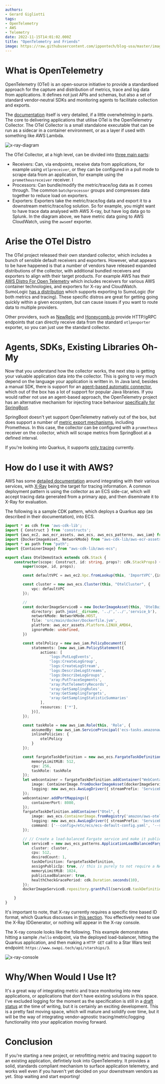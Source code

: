```yaml
---
authors:
- Gerard Gigliotti
tags:
- OpenTelemetry
- AWS
- Telemetry
date: 2022-11-15T14:01:02.000Z
title: "OpenTelemetry and Friends"
image: https://raw.githubusercontent.com/ippontech/blog-usa/master/images/2022/11/opentelemetry_octopus_crowd.png
---
```

# What is OpenTelemetry
OpenTelemetry (OTel) is an open-source initiative to provide a standardised approach for the capture and distribution of metrics, trace and log data from applications. It defines not just APIs and schemas, but also a set of standard vendor-neutral SDKs and monitoring agents to facilitate collection and exports.

The [documentation](https://opentelemetry.io/docs/) itself is very detailed, if a little overwhelming in parts. The core to delivering applications that utilise OTel is the OpenTelemetry Collector. The OTel Collector is a small standalone executable that can be run as a sidecar in a container environment, or as a layer if used with something like AWS Lambda.

![x-ray-diagram](https://raw.githubusercontent.com/ippontech/blog-usa/master/images/2022/11/opentelemetry_collector_diagram.png)

The OTel Collector, at a high level, can be divided into [three main parts](https://opentelemetry.io/docs/collector/configuration/):
- Receivers: Can, via endpoints, receive data from applications, for example using `otlpreceiver`, or they can be configured in a pull mode to scrape data from an application, for example using the `prometheusreceiver` receiver. I
- Processors: Can bundle/modify the metric/trace/log data as it comes through. The common `batchprocessor` groups and compresses data together to reduce load on exporters.
- Exporters: Exporters take the metric/trace/log data and export it to a downstream metric/trace/log solution. So for example, you might want to have trace data analysed with
AWS X-ray, but have log data go to Splunk. In the diagram above, we have metric data going to AWS CloudWatch, using the `awsemf` exporter.

# Arise the OTel Distro
The OTel project released their own standard collector, which includes a bunch of sensible default receivers and exporters. However, what appears to be have happened is that a number of vendors have released expanded distributions of the collector, with additional bundled receivers and exporters to align with their target products. For example AWS has their [AWS Distro For Open Telemetry](https://github.com/aws-observability/aws-otel-collector) which includes receivers for various AWS container technologies, and exporters for X-ray and CloudWatch. SumoLogic [has a distribution](https://github.com/SumoLogic/sumologic-otel-collector) which supports exporting to SumoLogic (for both metrics and tracing). These specific distros are great for getting going quickly within a given ecosystem, but can cause issues if you want to route data to multiple providers.

Other providers, such as [NewRelic](https://docs.newrelic.com/docs/more-integrations/open-source-telemetry-integrations/opentelemetry/opentelemetry-setup) and [Honeycomb.io](https://docs.honeycomb.io/getting-data-in/opentelemetry-overview/#using-the-honeycomb-opentelemetry-endpoint) provide HTTP/gRPC endpoints that can directly receive data from the standard `otlpexporter` exporter, so you can just use the standard collector.

# Agents, SDKs, Existing Libraries Oh-My
Now that you understand how the collector works, the next step is getting your valuable application data into the collector. This is going to very much depend on the language your application is written in. In Java land, besides a manual SDK, there is support for an [agent-based automatic connector](https://opentelemetry.io/docs/instrumentation/java/automatic/), which out of the box has a lot of support for popular Java libraries. If you would rather not use an agent-based approach, the OpenTelemetry project has an alternative mechanism for injecting trace behaviour [specifically for SpringBoot](https://github.com/open-telemetry/opentelemetry-java-instrumentation/blob/f1774cabe2153b7b118d3be664f0fa757b5e43d1/instrumentation/spring/spring-boot-autoconfigure/README.md).

SpringBoot doesn't yet support OpenTelemetry natively out of the box, but does support a number of [metric export mechanisms](https://docs.spring.io/spring-boot/docs/current/reference/html/actuator.html#actuator.metrics), including Prometheus. In this case, the collector can be configured with a `prometheus` receiver on the collector, which will scrape metrics from SpringBoot at a defined interval.

If you're looking into Quarkus, it supports [only tracing](https://quarkus.io/guides/opentelemetry) currently.

# How do I use it with AWS?
AWS has some [detailed documentation](https://aws-otel.github.io/docs/introduction) around integrating with their various services, with [X-Ray](https://aws-otel.github.io/docs/components/x-ray-receiver) being the target for tracing information. A common deployment pattern is using the collector as an ECS side-car, which will accept tracing data generated from a primary app, and then diseminate it to X-Ray for evaluation.

The following is a sample CDK pattern, which deploys a Quarkus app (as described in their documentation), into ECS.

```typescript
import * as cdk from 'aws-cdk-lib';
import { Construct } from 'constructs';
import {aws_ec2, aws_ecr_assets, aws_ecs, aws_ecs_patterns, aws_iam} from "aws-cdk-lib";
import {DockerImageAsset, NetworkMode} from "aws-cdk-lib/aws-ecr-assets";
import * as path from "path";
import {ContainerImage} from "aws-cdk-lib/aws-ecs";

export class OtelDemoStack extends cdk.Stack {
    constructor(scope: Construct, id: string, props?: cdk.StackProps) {
        super(scope, id, props);

        const defaultVPC = aws_ec2.Vpc.fromLookup(this, 'ImportVPC',{isDefault: true});

        const cluster = new aws_ecs.Cluster(this, "OtelCluster", {
            vpc: defaultVPC
        });

        //
        const dockerImageServiceB = new DockerImageAsset(this, 'OtelBuildServiceB', {
            directory: path.join(__dirname, '../','../','service_b'),
            networkMode: NetworkMode.HOST,
            file: 'src/main/docker/Dockerfile.jvm',
            platform: aws_ecr_assets.Platform.LINUX_AMD64,
            ignoreMode: undefined,
        })

        const otelPolicy = new aws_iam.PolicyDocument({
            statements: [new aws_iam.PolicyStatement({
                actions: [
                    'logs:PutLogEvents',
                    'logs:CreateLogGroup',
                    'logs:CreateLogStream',
                    'logs:DescribeLogStreams',
                    'logs:DescribeLogGroups',
                    'xray:PutTraceSegments',
                    'xray:PutTelemetryRecords',
                    'xray:GetSamplingRules',
                    'xray:GetSamplingTargets',
                    'xray:GetSamplingStatisticSummaries'
                ],
                resources: ['*'],
            })],
        });

        const taskRole = new aws_iam.Role(this, 'Role', {
            assumedBy: new aws_iam.ServicePrincipal('ecs-tasks.amazonaws.com'),
            inlinePolicies: {
                otelPolicy
            }
        });

        const fargateTaskDefinition = new aws_ecs.FargateTaskDefinition(this, 'TaskDef', {
            memoryLimitMiB: 512,
            cpu: 256,
            taskRole: taskRole
        });
        let webcontainer = fargateTaskDefinition.addContainer("WebContainer", {
            image: ContainerImage.fromDockerImageAsset(dockerImageServiceB),
            logging: new aws_ecs.AwsLogDriver({ streamPrefix: 'ServiceB', mode: aws_ecs.AwsLogDriverMode.NON_BLOCKING })
        });
        webcontainer.addPortMappings({
            containerPort: 8080,
        });
        fargateTaskDefinition.addContainer("Otel", {
            image: aws_ecs.ContainerImage.fromRegistry('amazon/aws-otel-collector:latest'),
            logging: new aws_ecs.AwsLogDriver({ streamPrefix: 'ServiceBOtel', mode: aws_ecs.AwsLogDriverMode.NON_BLOCKING }),
            command: ['--config=/etc/ecs/ecs-default-config.yaml', '--set=service.telemetry.logs.level=DEBUG']
        });

        // // Create a load-balanced Fargate service and make it public
        let serviceB = new aws_ecs_patterns.ApplicationLoadBalancedFargateService(this, "SampleOtelService", {
            cluster: cluster,
            cpu: 512,
            desiredCount: 1,
            taskDefinition: fargateTaskDefinition,
            assignPublicIp: true, // this is purely to not require a NAT option.
            memoryLimitMiB: 1024,
            publicLoadBalancer: true,
            healthCheckGracePeriod: cdk.Duration.seconds(10),
        });
        dockerImageServiceB.repository.grantPull(serviceB.taskDefinition.obtainExecutionRole());

    }
}
```

It's important to note, that X-ray currently requires a specific time based ID format, which Quarkus discusses in [this section](https://quarkus.io/guides/opentelemetry#id-generator). You effectively need to use the X-Ray IDGenerator, or nothing will appear in the X-ray console.

The X-ray console looks like the following. This example demonstrates hitting a sample `/hello` endpoint, via the deployed load-balancer, hitting the Quarkus application, and then making a `HTTP GET` call to a Star Wars test endpoint: `https://www.swapi.tech/api/starships/3`.

![x-ray-console](https://raw.githubusercontent.com/ippontech/blog-usa/master/images/2022/11/opentelemetry_xray.png)

# Why/When Would I Use It?
It's a great way of integrating metric and trace monitoring into new applications, or applications that don't have existing solutions in this space. I've excluded logging for the moment as the specification is still in a [draft status](https://opentelemetry.io/docs/reference/specification/status/) at the time of writing, but it is certainly an exciting development. This is a pretty fast moving space, which will mature and solidify over time, but it will be the way of integrating vendor-agnostic tracing/metric/logging functionality into your application moving forward.

# Conclusion
If you're starting a new project, or retrofitting metric and tracing support to an existing application, defintiely look into OpenTelemetry. It provides a solid, standards compliant mechanism to surface application telemetry, and works well even if you haven't yet decided on your downstream vendors as yet. Stop waiting and start exporting!